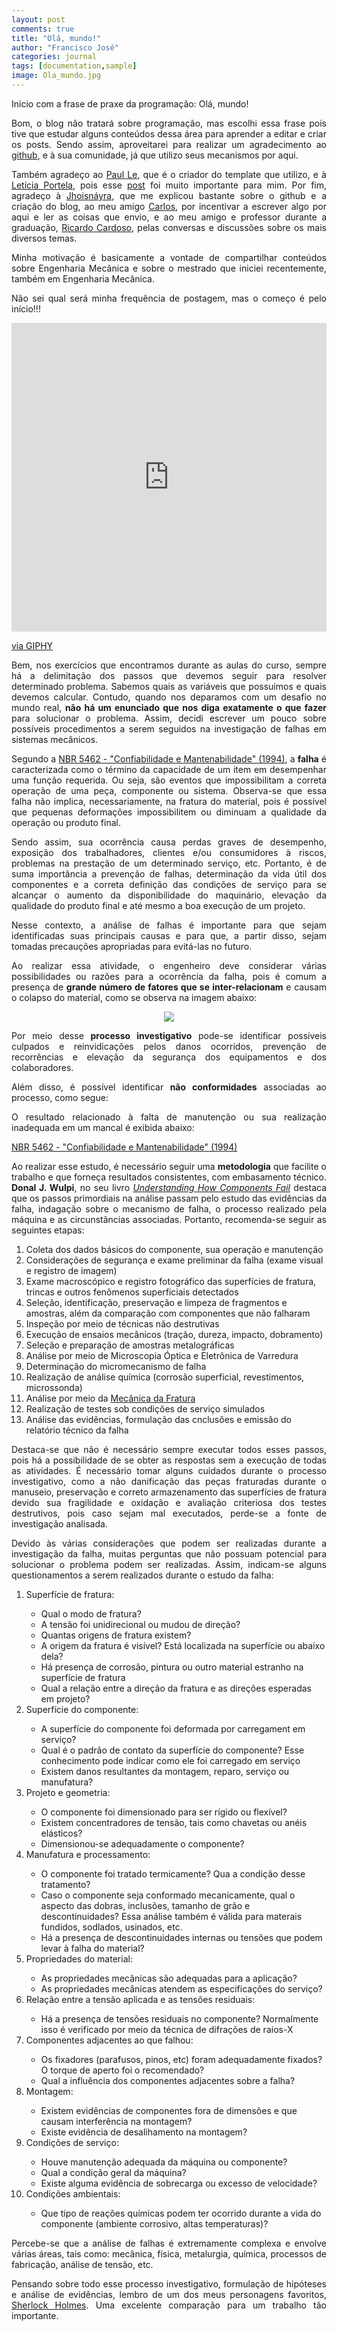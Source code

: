 ```yaml
---
layout: post
comments: true
title: "Olá, mundo!"
author: "Francisco José"
categories: journal
tags: [documentation,sample]
image: Ola_mundo.jpg
---
```

<html>
<body>

<p align="justify"> Inicio com a frase de praxe da programação: Olá, mundo!</p>

<p align="justify"> Bom, o blog não tratará sobre programação, mas escolhi essa frase pois tive que estudar alguns conteúdos dessa área para aprender a editar e criar os posts. Sendo assim, aproveitarei para realizar um agradecimento ao <a href="https://github.com/">github</a>, e à sua comunidade, já que utilizo seus mecanismos por aqui. </p>

<p align="justify"> Também agradeço ao <a href="https://www.lenpaul.com/">Paul Le</a>, que é o criador do template que utilizo, e à <a href="https://leportella.com/">Letícia Portela</a>, pois esse <a href="https://leportella.com/porque-ter-um-blog.html">post</a> foi muito importante para mim. Por fim, agradeço à <a href="http://jhoisz.github.io/">Jhoisnáyra</a>, que me explicou bastante sobre o github e a criação do blog, ao meu amigo <a href="https://www.instagram.com/_andre.aquino/">Carlos</a>, por incentivar a escrever algo por aqui e ler as coisas que envio, e ao meu amigo e professor durante a graduação, <a href="https://www.instagram.com/_ricardosoareseng/">Ricardo Cardoso</a>, pelas conversas e discussões sobre os mais diversos temas.</p>

<p align="justify"> Minha motivação é basicamente a vontade de compartilhar conteúdos sobre Engenharia Mecânica e sobre o mestrado que iniciei recentemente, também em Engenharia Mecânica.</p>	

<p align="justify"> Não sei qual será minha frequência de postagem, mas o começo é pelo início!!!</p>

</body>
</html>


<p align = "center">

<div style="width:100%;height:0;padding-bottom:98%;position:relative;"><iframe src="https://giphy.com/embed/l4oWY0hKt6nK2KVJrN" width="100%" height="100%" style="position:absolute" frameBorder="0" class="giphy-embed" allowFullScreen></iframe></div><p><a href="https://giphy.com/gifs/ist-jornadas-mecanist-l4oWY0hKt6nK2KVJrN">via GIPHY</a></p>

<p align="justify"> Bem, nos exercícios que encontramos durante as aulas do curso, sempre há a delimitação dos passos que devemos seguir para resolver determinado problema. Sabemos quais as variáveis que possuímos e quais devemos calcular. Contudo, quando nos deparamos com um desafio no mundo real, <b>não há um enunciado que nos diga exatamente o que fazer</b> para solucionar o problema. Assim, decidi escrever um pouco sobre possíveis procedimentos a serem seguidos na investigação de falhas em sistemas mecânicos.</p>

<p align="justify"> Segundo a <a href="https://www.abntcatalogo.com.br/norma.aspx?ID=4086">NBR 5462 - "Confiabilidade e Mantenabilidade" (1994)</a>, a <b>falha</b> é caracterizada como o término da capacidade de um item em desempenhar uma função requerida. Ou seja, são eventos que impossibilitam a correta operação de uma peça, componente ou sistema. Observa-se que essa falha não implica, necessariamente, na fratura do material, pois é possível que pequenas deformações impossibilitem ou diminuam a qualidade da operação ou produto final.</p>

<p align="justify"> Sendo assim, sua ocorrência causa perdas graves de desempenho, exposição dos trabalhadores, clientes e/ou consumidores à riscos, problemas na prestação de um determinado serviço, etc. Portanto, é de suma importância a prevenção de falhas, determinação da vida útil dos componentes e a correta definição das condições de serviço para se alcançar o aumento da disponibilidade do maquinário, elevação da qualidade do produto final e até mesmo a boa execução de um projeto.</p>

<p align="justify"> Nesse contexto, a análise de falhas é importante para que sejam identificadas suas principais causas e para que, a partir disso, sejam tomadas precauções apropriadas para evitá-las no futuro.</p>

<p align="justify"> Ao realizar essa atividade, o engenheiro deve considerar várias possibilidades ou razões para a ocorrência da falha, pois é comum a presença de <b>grande número de fatores que se inter-relacionam</b> e causam o colapso do material, como se observa na imagem abaixo:</p>

<p align = "center">
<img src="Fatores_falhas.jpg">

<p align="justify"> Por meio desse <b>processo investigativo</b> pode-se identificar possíveis culpados e reinvidicações pelos danos ocorridos, prevenção de recorrências e elevação da segurança dos equipamentos e dos colaboradores.</p>

<p align="justify"> Além disso, é possível identificar <b>não conformidades</b> associadas ao processo, como segue:</p>



<p align="justify"> O resultado relacionado à falta de manutenção ou sua realização inadequada em um mancal é exibida abaixo:</p>


<a href="https://www.abntcatalogo.com.br/norma.aspx?ID=4086">NBR 5462 - "Confiabilidade e Mantenabilidade" (1994)</a>

<p align="justify"> Ao realizar esse estudo, é necessário seguir uma <b>metodologia</b> que facilite o trabalho e que forneça resultados consistentes, com embasamento técnico. <b>Donal J. Wulpi</b>, no seu livro <a href="https://www.amazon.com/Understanding-How-Components-Fail-3rd/dp/1627080147"> <i>Understanding How Components Fail</i></a> destaca que os passos primordiais na análise passam pelo estudo das evidências da falha, indagação sobre o mecanismo de falha, o processo realizado pela máquina e as circunstâncias associadas. Portanto, recomenda-se seguir as seguintes etapas:</p>

<ol>
	<li>Coleta dos dados básicos do componente, sua operação e manutenção</li>
	<li>Considerações de segurança e exame preliminar da falha (exame visual e registro de imagem)</li>
	<li>Exame macroscópico e registro fotográfico das superfícies de fratura, trincas e outros fenômenos superficiais detectados</li>
	<li>Seleção, identificação, preservação e limpeza de fragmentos e amostras, além da comparação com componentes que não falharam</li>
	<li>Inspeção por meio de técnicas não destrutivas</li>
	<li>Execução de ensaios mecânicos (tração, dureza, impacto, dobramento)</li>
	<li>Seleção e preparação de amostras metalográficas</li>
	<li>Análise por meio de Microscopia Óptica e Eletrônica de Varredura</li>
	<li>Determinação do micromecanismo de falha</li>
	<li>Realização de análise química (corrosão superficial, revestimentos, microssonda)</li>
	<li>Análise por meio da <a href="https://pt.wikipedia.org/wiki/Mec%C3%A2nica_da_fratura#:~:text=A%20mec%C3%A2nica%20da%20fratura%20%C3%A9,fratura%20(rotura)%20do%20mesmo.">Mecânica da Fratura</li></a>
	<li>Realização de testes sob condições de serviço simulados</li>
	<li>Análise das evidências, formulação das cnclusões e emissão do relatório técnico da falha</li>
</ol>

<p align="justify">Destaca-se que não é necessário sempre executar todos esses passos, pois há a possibilidade de se obter as respostas sem a execução de todas as atividades. É necessário tomar alguns cuidados durante o processo investigativo, como a não danificação das peças fraturadas durante o manuseio, preservação e correto armazenamento das superfícies de fratura devido sua fragilidade e oxidação e avaliação criteriosa dos testes destrutivos, pois caso sejam mal executados, perde-se a fonte de investigação analisada.</p>

<p align="justify"> Devido às várias considerações que podem ser realizadas durante a investigação da falha, muitas perguntas que não possuam potencial para solucionar o problema podem ser realizadas. Assim, indicam-se alguns questionamentos a serem realizados durante o estudo da falha:</p>

<ol>
	<li> Superfície de fratura:</li>
	<ul>
		<li>Qual o modo de fratura?</li>
		<li>A tensão foi unidirecional ou mudou de direção?</li>
		<li>Quantas origens de fratura existem?</li>
		<li>A origem da fratura é visível? Está localizada na superfície ou abaixo dela?</li>
		<li>Há presença de corrosão, pintura ou outro material estranho na superfície de fratura</li>
		<li>Qual a relação entre a direção da fratura e as direções esperadas em projeto?</li>
	</ul>
	<li>Superfície do componente:</li>
	<ul>
		<li>A superfície do componente foi deformada por carregament em serviço?</li>
		<li>Qual é o padrão de contato da superfície do componente? Esse conhecimento pode indicar como ele foi carregado em serviço</li>
		<li>Existem danos resultantes da montagem, reparo, serviço ou manufatura?</li>
	</ul>
	<li>Projeto e geometria:</li>
	<ul>
		<li>O componente foi dimensionado para ser rígido ou flexível?</li>
		<li>Existem concentradores de tensão, tais como chavetas ou anéis elásticos?</li>
		<li>Dimensionou-se adequadamente o componente?</li>
	</ul>
	<li>Manufatura e processamento:</li>
	<ul>
		<li>O componente foi tratado termicamente? Qua a condição desse tratamento?</li>
		<li>Caso o componente seja conformado mecanicamente, qual o aspecto das dobras, inclusões, tamanho de grão e descontinuidades? Essa análise também é válida para materais fundidos, sodlados, usinados, etc.</li>
		<li>Há a presença de descontinuidades internas ou tensões que podem levar à falha do material?</li>
	</ul>
	<li>Propriedades do material:</li>
	<ul>
		<li>As propriedades mecânicas são adequadas para a aplicação?</li>
		<li>As propriedades mecânicas atendem as especificações do serviço?</li>
	</ul>
	<li>Relação entre a tensão aplicada e as tensões residuais:</li>
	<ul>
		<li>Há a presença de tensões residuais no componente? Normalmente isso é verificado por meio da técnica de difrações de raios-X</li>
	</ul>
	<li>Componentes adjacentes ao que falhou:</li>
	<ul>
		<li>Os fixadores (parafusos, pinos, etc) foram adequadamente fixados? O torque de aperto foi o recomendado?</li>
		<li>Qual a influência dos componentes adjacentes sobre a falha?</li>
	</ul>
	<li>Montagem:</li>
	<ul>
		<li>Existem evidências de componentes fora de dimensões e que causam interferência na montagem?</li>
		<li>Existe evidência de desalihamento na montagem?</li>
	</ul>
	<li>Condições de serviço:</li>
	<ul>
		<li>Houve manutenção adequada da máquina ou componente?</li>
		<li>Qual a condição geral da máquina?</li>
		<li>Existe alguma evidência de sobrecarga ou excesso de velocidade?</li>
	</ul>
	<li>Condições ambientais:</li>
	<ul>
		<li>Que tipo de reações químicas podem ter ocorrido durante a vida do componente (ambiente corrosivo, altas temperaturas)?</li>
	</ul>
</ol>

<p align="justify"> Percebe-se que a análise de falhas é extremamente complexa e envolve várias áreas, tais como: mecânica, física, metalurgia, química, processos de fabricação, análise de tensão, etc.</p>

<p align="justify"> Pensando sobre todo esse processo investigativo, formulação de hipóteses e análise de evidências, lembro de um dos meus personagens favoritos, <a href="https://pt.wikipedia.org/wiki/Sherlock_Holmes">Sherlock Holmes</a>. Uma excelente comparação para um trabalho tão importante.</p>